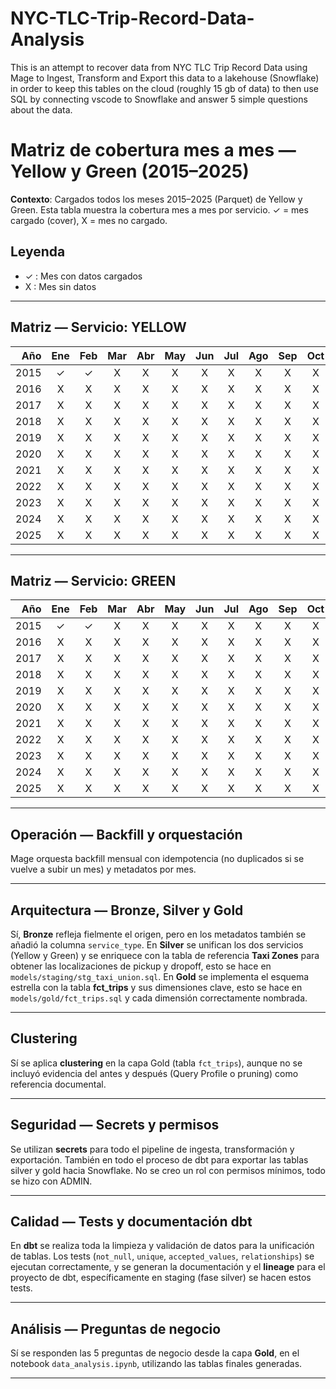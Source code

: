 # NYC-TLC-Trip-Record-Data-Analysis
This is an attempt to recover data from NYC TLC Trip Record Data using Mage to Ingest, Transform and Export this data to a lakehouse (Snowflake) in order to keep this tables on the cloud (roughly 15 gb of data) to then use SQL by connecting vscode to Snowflake and answer 5 simple questions about the data.


# Matriz de cobertura mes a mes — Yellow y Green (2015–2025)

**Contexto**: Cargados todos los meses 2015–2025 (Parquet) de Yellow y Green. Esta tabla muestra la cobertura mes a mes por servicio. ✓ = mes cargado (cover), X = mes no cargado.

## Leyenda

* ✓ : Mes con datos cargados
* X : Mes sin datos

---

## Matriz — Servicio: YELLOW

|  Año | Ene | Feb | Mar | Abr | May | Jun | Jul | Ago | Sep | Oct | Nov | Dic |
| ---: | :-: | :-: | :-: | :-: | :-: | :-: | :-: | :-: | :-: | :-: | :-: | :-: |
| 2015 |  ✓  |  ✓  |  X  |  X  |  X  |  X  |  X  |  X  |  X  |  X  |  X  |  X  |
| 2016 |  X  |  X  |  X  |  X  |  X  |  X  |  X  |  X  |  X  |  X  |  X  |  X  |
| 2017 |  X  |  X  |  X  |  X  |  X  |  X  |  X  |  X  |  X  |  X  |  X  |  X  |
| 2018 |  X  |  X  |  X  |  X  |  X  |  X  |  X  |  X  |  X  |  X  |  X  |  X  |
| 2019 |  X  |  X  |  X  |  X  |  X  |  X  |  X  |  X  |  X  |  X  |  X  |  X  |
| 2020 |  X  |  X  |  X  |  X  |  X  |  X  |  X  |  X  |  X  |  X  |  X  |  X  |
| 2021 |  X  |  X  |  X  |  X  |  X  |  X  |  X  |  X  |  X  |  X  |  X  |  X  |
| 2022 |  X  |  X  |  X  |  X  |  X  |  X  |  X  |  X  |  X  |  X  |  X  |  X  |
| 2023 |  X  |  X  |  X  |  X  |  X  |  X  |  X  |  X  |  X  |  X  |  X  |  X  |
| 2024 |  X  |  X  |  X  |  X  |  X  |  X  |  X  |  X  |  X  |  X  |  X  |  X  |
| 2025 |  X  |  X  |  X  |  X  |  X  |  X  |  X  |  X  |  X  |  X  |  X  |  X  |

---

## Matriz — Servicio: GREEN

|  Año | Ene | Feb | Mar | Abr | May | Jun | Jul | Ago | Sep | Oct | Nov | Dic |
| ---: | :-: | :-: | :-: | :-: | :-: | :-: | :-: | :-: | :-: | :-: | :-: | :-: |
| 2015 |  ✓  |  ✓  |  X  |  X  |  X  |  X  |  X  |  X  |  X  |  X  |  X  |  X  |
| 2016 |  X  |  X  |  X  |  X  |  X  |  X  |  X  |  X  |  X  |  X  |  X  |  X  |
| 2017 |  X  |  X  |  X  |  X  |  X  |  X  |  X  |  X  |  X  |  X  |  X  |  X  |
| 2018 |  X  |  X  |  X  |  X  |  X  |  X  |  X  |  X  |  X  |  X  |  X  |  X  |
| 2019 |  X  |  X  |  X  |  X  |  X  |  X  |  X  |  X  |  X  |  X  |  X  |  X  |
| 2020 |  X  |  X  |  X  |  X  |  X  |  X  |  X  |  X  |  X  |  X  |  X  |  X  |
| 2021 |  X  |  X  |  X  |  X  |  X  |  X  |  X  |  X  |  X  |  X  |  X  |  X  |
| 2022 |  X  |  X  |  X  |  X  |  X  |  X  |  X  |  X  |  X  |  X  |  X  |  X  |
| 2023 |  X  |  X  |  X  |  X  |  X  |  X  |  X  |  X  |  X  |  X  |  X  |  X  |
| 2024 |  X  |  X  |  X  |  X  |  X  |  X  |  X  |  X  |  X  |  X  |  X  |  X  |
| 2025 |  X  |  X  |  X  |  X  |  X  |  X  |  X  |  X  |  X  |  X  |  X  |  X  |

---

## Operación — Backfill y orquestación

Mage orquesta backfill mensual con idempotencia (no duplicados si se vuelve a subir un mes) y metadatos por mes.

---

## Arquitectura — Bronze, Silver y Gold

Sí, **Bronze** refleja fielmente el origen, pero en los metadatos también se añadió la columna `service_type`. En **Silver** se unifican los dos servicios (Yellow y Green) y se enriquece con la tabla de referencia **Taxi Zones** para obtener las localizaciones de pickup y dropoff, esto se hace en `models/staging/stg_taxi_union.sql`. En **Gold** se implementa el esquema estrella con la tabla **fct_trips** y sus dimensiones clave, esto se hace en `models/gold/fct_trips.sql` y cada dimensión correctamente nombrada.

---

## Clustering

Sí se aplica **clustering** en la capa Gold (tabla `fct_trips`), aunque no se incluyó evidencia del antes y después (Query Profile o pruning) como referencia documental.

---

## Seguridad — Secrets y permisos

Se utilizan **secrets** para todo el pipeline de ingesta, transformación y exportación. También en todo el proceso de dbt para exportar las tablas silver y gold hacia Snowflake. No se creo un rol con permisos mínimos, todo se hizo con ADMIN.

---

## Calidad — Tests y documentación dbt

En **dbt** se realiza toda la limpieza y validación de datos para la unificación de tablas. Los tests (`not_null`, `unique`, `accepted_values`, `relationships`) se ejecutan correctamente, y se generan la documentación y el **lineage** para el proyecto de dbt, específicamente en staging (fase silver) se hacen estos tests.

---

## Análisis — Preguntas de negocio

Sí se responden las 5 preguntas de negocio desde la capa **Gold**, en el notebook `data_analysis.ipynb`, utilizando las tablas finales generadas.

---

